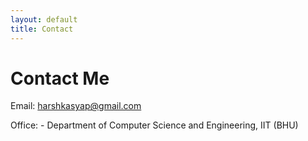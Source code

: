 ```yaml
---
layout: default
title: Contact
---
```


# Contact Me

Email: harshkasyap@gmail.com

Office: - Department of Computer Science and Engineering, IIT (BHU)

<!--h2>Book a Meeting with Me</h2>
<p>I'm happy to chat! Choose a time that works for you below:</p>

<iframe src="https://calendly.com/harshkasyap/30min" 
        width="100%" 
        height="630" 
        frameborder="0"
        scrolling="no"
        style="border: none;">
</iframe-->
